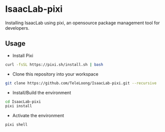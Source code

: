 # IsaacLab-pixi

Installing IsaacLab using pixi, an opensource package management tool for developers.

## Usage

- Install Pixi

```bash
curl -fsSL https://pixi.sh/install.sh | bash
```

- Clone this repository into your workspace

```bash
git clone https://github.com/TeleLoong/IsaacLab-pixi.git --recursive
```

- Install/Build the environment

```bash
cd IsaacLab-pixi
pixi install
```

- Activate the environment

```bash
pixi shell
```
